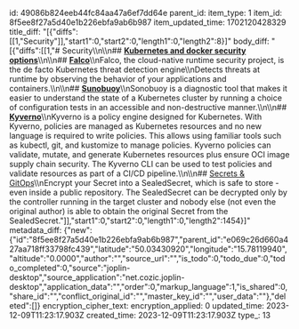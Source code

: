 id: 49086b824eeb44fc84aa47a6ef7dd64e
parent_id: 
item_type: 1
item_id: 8f5ee8f27a5d40e1b226ebfa9ab6b987
item_updated_time: 1702120428329
title_diff: "[{\"diffs\":[[1,\"Security\"]],\"start1\":0,\"start2\":0,\"length1\":0,\"length2\":8}]"
body_diff: "[{\"diffs\":[[1,\"# Security\\\n\\\n## [**Kubernetes and docker security options**](https://dzone.com/articles/learning-by-auditing-kubernetes-manifests)\\\n\\\n## [**Falco**](https://falco.org/)\\\nFalco, the cloud-native runtime security project, is the de facto Kubernetes threat detection engine\\\nDetects threats at runtime by observing the behavior of your applications and containers.\\\n\\\n## [**Sunobuoy**](https://sonobuoy.io/)\\\nSonobuoy is a diagnostic tool that makes it easier to understand the state of a Kubernetes cluster by running a choice of configuration tests in an accessible and non-destructive manner.\\\n\\\n## [**Kyverno**](https://kyverno.io/)\\\nKyverno is a policy engine designed for Kubernetes. With Kyverno, policies are managed as Kubernetes resources and no new language is required to write policies. This allows using familiar tools such as kubectl, git, and kustomize to manage policies. Kyverno policies can validate, mutate, and generate Kubernetes resources plus ensure OCI image supply chain security. The Kyverno CLI can be used to test policies and validate resources as part of a CI/CD pipeline.\\\n\\\n## [Secrets & GitOps](https://github.com/bitnami-labs/sealed-secrets)\\\nEncrypt your Secret into a SealedSecret, which is safe to store - even inside a public repository. The SealedSecret can be decrypted only by the controller running in the target cluster and nobody else (not even the original author) is able to obtain the original Secret from the SealedSecret.\"]],\"start1\":0,\"start2\":0,\"length1\":0,\"length2\":1454}]"
metadata_diff: {"new":{"id":"8f5ee8f27a5d40e1b226ebfa9ab6b987","parent_id":"e069c26d660a427aa718ff33798fc439","latitude":"50.03430920","longitude":"15.78119940","altitude":"0.0000","author":"","source_url":"","is_todo":0,"todo_due":0,"todo_completed":0,"source":"joplin-desktop","source_application":"net.cozic.joplin-desktop","application_data":"","order":0,"markup_language":1,"is_shared":0,"share_id":"","conflict_original_id":"","master_key_id":"","user_data":""},"deleted":[]}
encryption_cipher_text: 
encryption_applied: 0
updated_time: 2023-12-09T11:23:17.903Z
created_time: 2023-12-09T11:23:17.903Z
type_: 13